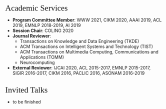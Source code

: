 
<p><span style="font-family:georgia,serif;"><span style="font-size:26px;">Academic Services</span></span></p>

- **Program Committee Member**: WWW 2021, CIKM 2020, AAAI 2019, ACL 2019, EMNLP 2018-2019, AI 2019
- **Session Chair**: COLING 2020
- **Journal Reviewer**:
    - Transactions on Knowledge and Data Engineering (TKDE)
    - ACM Transactions on Intelligent Systems and Technology (TIST)
    - ACM Transactions on Multimedia Computing, Communications and Applications (TOMM)
    - Neurocomputing
- **External Reviewer**: IJCAI 2020, ACL 2015-2017, EMNLP 2015-2017, SIGIR 2016-2017, CIKM 2016, PACLIC 2016, ASONAM 2016-2019  
&emsp;    

<p><span style="font-family:georgia,serif;"><span style="font-size:26px;">Invited Talks</span></span></p>

- to be finished

